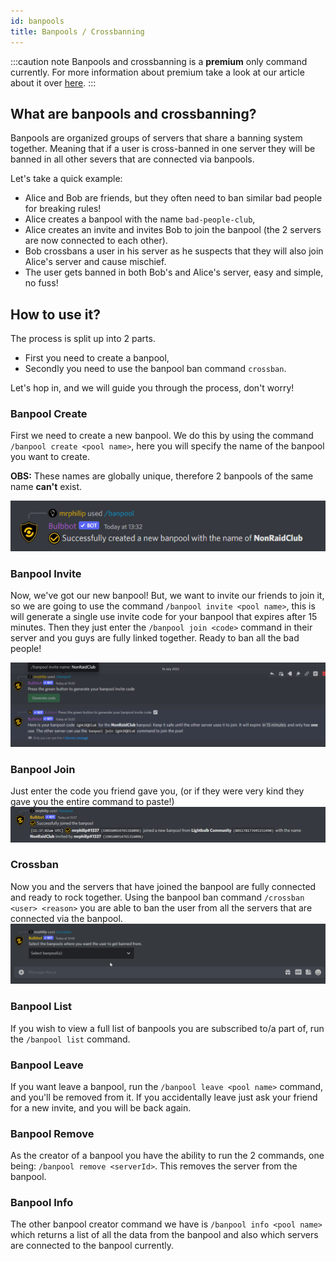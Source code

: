 ```yaml
---
id: banpools
title: Banpools / Crossbanning
---
```


:::caution note
Banpools and crossbanning is a **premium** only command currently. For more information about premium take a look at our article about it over [here](./about-premium.md).
:::


## What are banpools and crossbanning?
Banpools are organized groups of servers that share a banning system together. Meaning that if a user is cross-banned in one server they will be banned in all other severs that are connected via banpools. 

Let's take a quick example:  
- Alice and Bob are friends, but they often need to ban similar bad people for breaking rules!  
- Alice creates a banpool with the name `bad-people-club`,
- Alice creates an invite and invites Bob to join the banpool (the 2 servers are now connected to each other).
- Bob crossbans a user in his server as he suspects that they will also join Alice's server and cause mischief.
- The user gets banned in both Bob's and Alice's server, easy and simple, no fuss!



## How to use it?
The process is split up into 2 parts. 
- First you need to create a banpool,
- Secondly you need to use the banpool ban command `crossban`.


Let's hop in, and we will guide you through the process, don't worry!

### Banpool Create
First we need to create a new banpool. We do this by using the command `/banpool create <pool name>`, here you will specify the name of the banpool you want to create.   

**OBS:** These names are globally unique, therefore 2 banpools of the same name **can't** exist. 

![BanpoolCreate](../assets/ModeratingWithBulbbot/Banpool_Create.png)

### Banpool Invite
Now, we've got our new banpool! But, we want to invite our friends to join it, so we are going to use the command `/banpool invite <pool name>`, this is will generate a single use invite code for your banpool that expires after 15 minutes. Then they just enter the `/banpool join <code>` command in their server and you guys are fully linked together. Ready to ban all the bad people!

![BanpoolInvite](../assets/ModeratingWithBulbbot/Banpool_Invite.png)

### Banpool Join
Just enter the code you friend gave you, (or if they were very kind they gave you the entire command to paste!)
![BanpoolJoin](../assets/ModeratingWithBulbbot/Banpool_Join.png)

### Crossban
Now you and the servers that have joined the banpool are fully connected and ready to rock together. Using the banpool ban command `/crossban <user> <reason>` you are able to ban the user from all the servers that are connected via the banpool. 
![Crossban](../assets/ModeratingWithBulbbot/Crossban.gif)


### Banpool List
If you wish to view a full list of banpools you are subscribed to/a part of, run the `/banpool list` command.


### Banpool Leave
If you want leave a banpool, run the `/banpool leave <pool name>` command, and you'll be removed from it. If you accidentally leave just ask your friend for a new invite, and you will be back again.


### Banpool Remove
As the creator of a banpool you have the ability to run the 2 commands, one being: `/banpool remove <serverId>`. This removes the server from the banpool.

### Banpool Info
The other banpool creator command we have is `/banpool info <pool name>` which returns a list of all the data from the banpool and also which servers are connected to the banpool currently.
